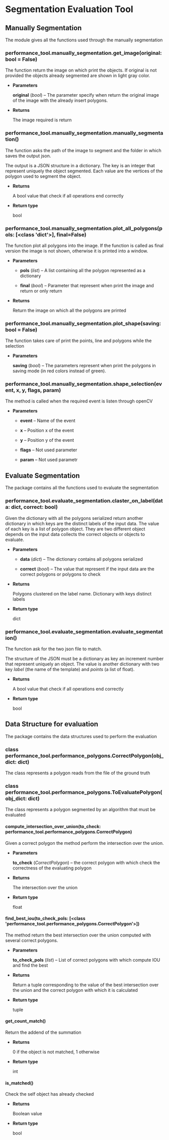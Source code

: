<!-- Segmentation Evaluation Tool documentation master file, created by
sphinx-quickstart on Thu Jan 23 18:22:06 2020.
You can adapt this file completely to your liking, but it should at least
contain the root `toctree` directive. -->
# Segmentation Evaluation Tool

## Manually Segmentation

The module gives all the functions used through the manually segmentation


### performance_tool.manually_segmentation.get_image(original: bool = False)
The function return the image on which print the objects. If original is not provided the objects already segmented
are shown in light gray color.


* **Parameters**

    **original** (*bool*) – The parameter specify when return the original image of the image with the already insert polygons.



* **Returns**

    The image required is return



### performance_tool.manually_segmentation.manually_segmentation()
The function asks the path of the image to segment and the folder in which saves the output json.

The output is a JSON structure in a dictionary. The key is an integer that represent uniquely the object segmented.
Each value are the vertices of the polygon used to segment the object.


* **Returns**

    A bool value that check if all operations end correctly



* **Return type**

    bool



### performance_tool.manually_segmentation.plot_all_polygons(pols: [<class 'dict'>], final=False)
The function plot all polygons into the image. If the function is called as final version the image is not shown,
otherwise it is printed into a window.


* **Parameters**

    
    * **pols** (*list*) – A list containing all the polygon represented as a dictionary


    * **final** (*bool*) – Parameter that represent when print the image and return or only return



* **Returns**

    Return the image on which all the polygons are printed



### performance_tool.manually_segmentation.plot_shape(saving: bool = False)
The function takes care of print the points, line and polygons while the selection


* **Parameters**

    **saving** (*bool*) – The parameters represent when print the polygons in saving mode (in red colors instead of green).



### performance_tool.manually_segmentation.shape_selection(event, x, y, flags, param)
The method is called when the required event is listen through openCV


* **Parameters**

    
    * **event** – Name of the event


    * **x** – Position x of the event


    * **y** – Position y of the event


    * **flags** – Not used parameter


    * **param** – Not used parametr


## Evaluate Segmentation

The package contains all the functions used to evaluate the segmentation


### performance_tool.evaluate_segmentation.claster_on_label(data: dict, correct: bool)
Given the dictionary with all the polygons serialized return another dictionary in which keys are the distinct
labels of the input data.
The value of each key is a list of polygon object. They are two different object depends on the input data collects
the correct objects or objects to evaluate.


* **Parameters**

    
    * **data** (*dict*) – The dictionary contains all polygons serialized


    * **correct** (*bool*) – The value that represent if the input data are the correct polygons or polygons to check



* **Returns**

    Polygons clustered on the label name. Dictionary with keys distinct labels



* **Return type**

    dict



### performance_tool.evaluate_segmentation.evaluate_segmentation()
The function ask for the two json file to match.

The structure of the JSON must be a dictionary as key an increment number that represent uniquely an object.
The value is another dictionary with two key *label* (the name of the template) and *points* (a list of float).


* **Returns**

    A bool value that check if all operations end correctly



* **Return type**

    bool


## Data Structure for evaluation

The package contains the data structures used to perform the evaluation


### class performance_tool.performance_polygons.CorrectPolygon(obj_dict: dict)
The class represents a polygon reads from the file of the ground truth


### class performance_tool.performance_polygons.ToEvaluatePolygon(obj_dict: dict)
The class represents a polygon segmented by an algorithm that must be evaluated


#### compute_intersection_over_union(to_check: performance_tool.performance_polygons.CorrectPolygon)
Given a correct polygon the method perform the intersection over the union.


* **Parameters**

    **to_check** (*CorrectPolygon*) – the correct polygon with which check the correctness of the evaluating polygon



* **Returns**

    The intersection over the union



* **Return type**

    float



#### find_best_iou(to_check_pols: [<class 'performance_tool.performance_polygons.CorrectPolygon'>])
The method return the best intersection over the union computed with several correct polygons.


* **Parameters**

    **to_check_pols** (*list*) – List of correct polygons with which compute IOU and find the best



* **Returns**

    Return a tuple corresponding to the value of the best intersection over the union and the correct polygon with which it is calculated



* **Return type**

    tuple



#### get_count_match()
Return the addend of the summation


* **Returns**

    0 if the object is not matched, 1 otherwise



* **Return type**

    int



#### is_matched()
Check the self object has already checked


* **Returns**

    Boolean value



* **Return type**

    bool
